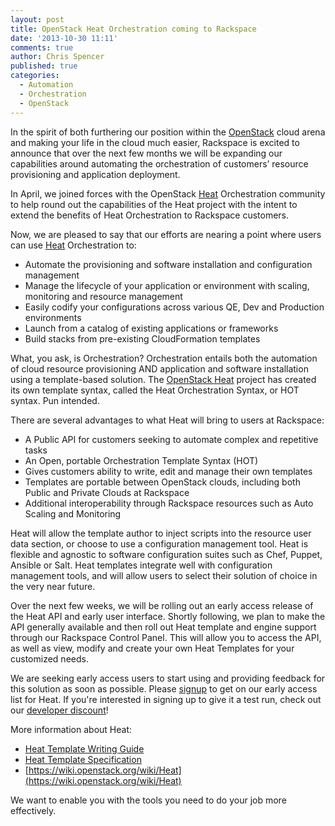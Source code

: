 ```yaml
---
layout: post
title: OpenStack Heat Orchestration coming to Rackspace
date: '2013-10-30 11:11'
comments: true
author: Chris Spencer
published: true
categories:
  - Automation
  - Orchestration
  - OpenStack
---
```


In the spirit of both furthering our position within the [OpenStack](http://www.openstack.org) cloud arena
and making your life in the cloud much easier, Rackspace is excited to announce
that over the next few months we will be expanding our capabilities around
automating the orchestration of customers’ resource provisioning and application
deployment.

In April, we joined forces with the OpenStack [Heat](https://wiki.openstack.org/wiki/Heat) Orchestration
community to help round out the capabilities of the Heat project with the
intent to extend the benefits of Heat Orchestration to Rackspace customers.

<!-- more -->

Now, we are pleased to say that our efforts are nearing a point where users
can use [Heat](https://wiki.openstack.org/wiki/Heat) Orchestration to:

* Automate the provisioning and software installation and configuration management
* Manage the lifecycle of your application or environment with scaling, monitoring and resource management
* Easily codify your configurations across various QE, Dev and Production environments
* Launch from a catalog of existing applications or frameworks
* Build stacks from pre-existing CloudFormation templates

What, you ask, is Orchestration? Orchestration entails both the automation of
cloud resource provisioning AND application and software installation using a
template-based solution. The [OpenStack Heat](https://wiki.openstack.org/wiki/Heat)
 project has created its own template syntax, called the Heat Orchestration
 Syntax, or HOT syntax.  Pun intended.

There are several advantages to what Heat will bring to users at Rackspace:

* A Public API for customers seeking to automate complex and repetitive tasks
* An Open, portable Orchestration Template Syntax (HOT)
* Gives customers ability to write, edit and manage their own templates
* Templates are portable between OpenStack clouds, including both Public and Private Clouds at Rackspace
* Additional interoperability through Rackspace resources such as Auto Scaling and Monitoring


Heat will allow the template author to inject scripts into the resource user
data section, or choose to use a configuration management tool.  Heat is
flexible and agnostic to software configuration suites such as Chef, Puppet,
Ansible or Salt.  Heat templates integrate well with configuration management
tools, and will allow users to select their solution of choice in the very
near future.

Over the next few weeks, we will be rolling out an early access release of
the Heat API and early user interface.  Shortly following, we plan to make
the API generally available and then roll out Heat template and engine
support through our Rackspace Control Panel.  This will allow you to access
the API, as well as view, modify and create your own Heat Templates for your
customized needs.

We are seeking early access users to start using and providing feedback for
this solution as soon as possible. Please [signup](https://rackspace.qualtrics.com/SE/?SID=SV_cCIsIhNHEyymFZb)
to get on our early access list for Heat. If you're interested in signing up to
give it a test run, check out our [developer discount](http://developer.rackspace.com/devtrial/)!

More information about Heat:

* [Heat Template Writing Guide](http://docs.openstack.org/developer/heat/template_guide/hot_guide.html)
* [Heat Template Specification](http://docs.openstack.org/developer/heat/template_guide/hot_spec.html)
* [https://wiki.openstack.org/wiki/Heat](https://wiki.openstack.org/wiki/Heat)

We want to enable you with the tools you need to do your job more effectively.


